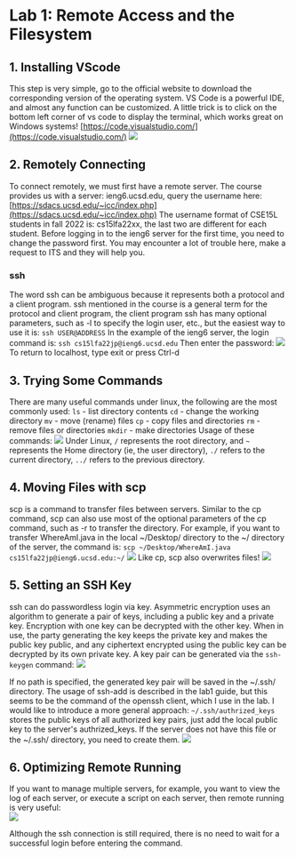 # Lab 1: Remote Access and the Filesystem

## 1. Installing VScode
This step is very simple, go to the official website to download the corresponding version of the operating system. VS Code is a powerful IDE, and almost any function can be customized. A little trick is to click on the bottom left corner of vs code to display the terminal, which works great on Windows systems!
[https://code.visualstudio.com/](https://code.visualstudio.com/)
![](https://scripe2022.github.io/cse15l-lab-reports/src/yuhang_lab1_0.png)

## 2. Remotely Connecting
To connect remotely, we must first have a remote server. The course provides us with a server: ieng6.ucsd.edu, query the username here: [https://sdacs.ucsd.edu/~icc/index.php](https://sdacs.ucsd.edu/~icc/index.php)
The username format of CSE15L students in fall 2022 is: cs15lfa22xx, the last two are different for each student.
Before logging in to the ieng6 server for the first time, you need to change the password first. You may encounter a lot of trouble here, make a request to ITS and they will help you.
### ssh
The word ssh can be ambiguous because it represents both a protocol and a client program.
ssh mentioned in the course is a general term for the protocol and client program, the client program ssh has many optional parameters, such as -l to specify the login user, etc., but the easiest way to use it is:
`ssh USER@ADDRESS`
In the example of the ieng6 server, the login command is:
`ssh cs15lfa22jp@ieng6.ucsd.edu`
Then enter the password:
![](https://scripe2022.github.io/cse15l-lab-reports/src/yuhang_lab1_1.png)
To return to localhost, type exit or press Ctrl-d

## 3. Trying Some Commands
There are many useful commands under linux, the following are the most commonly used:
`ls` - list directory contents
`cd` - change the working directory
`mv` - move (rename) files
`cp` - copy files and directories
`rm` - remove files or directories
`mkdir` - make directories
Usage of these commands:
![](https://scripe2022.github.io/cse15l-lab-reports/src/yuhang_lab1_2.png)
Under Linux, `/` represents the root directory, and `~` represents the Home directory (ie, the user directory), `./` refers to the current directory, `../` refers to the previous directory.

## 4. Moving Files with scp
scp is a command to transfer files between servers. Similar to the cp command, scp can also use most of the optional parameters of the cp command, such as -r to transfer the directory.
For example, if you want to transfer WhereAmI.java in the local ~/Desktop/ directory to the ~/ directory of the server, the command is:
`scp ~/Desktop/WhereAmI.java cs15lfa22jp@ieng6.ucsd.edu:~/`
![](https://scripe2022.github.io/cse15l-lab-reports/src/yuhang_lab1_3.png)
Like cp, scp also overwrites files!
![](https://scripe2022.github.io/cse15l-lab-reports/src/yuhang_lab1_4.png)

## 5. Setting an SSH Key
ssh can do passwordless login via key.
Asymmetric encryption uses an algorithm to generate a pair of keys, including a public key and a private key. Encryption with one key can be decrypted with the other key. When in use, the party generating the key keeps the private key and makes the public key public, and any ciphertext encrypted using the public key can be decrypted by its own private key.
A key pair can be generated via the `ssh-keygen` command:
![](https://scripe2022.github.io/cse15l-lab-reports/src/yuhang_lab1_5.png)

If no path is specified, the generated key pair will be saved in the ~/.ssh/ directory.
The usage of ssh-add is described in the lab1 guide, but this seems to be the command of the openssh client, which I use in the lab. I would like to introduce a more general approach:
`~/.ssh/authrized_keys` stores the public keys of all authorized key pairs, just add the local public key to the server's authrized_keys. If the server does not have this file or the ~/.ssh/ directory, you need to create them.
![](https://scripe2022.github.io/cse15l-lab-reports/src/yuhang_lab1_6.png)

## 6. Optimizing Remote Running
If you want to manage multiple servers, for example, you want to view the log of each server, or execute a script on each server, then remote running is very useful:  
![](https://scripe2022.github.io/cse15l-lab-reports/src/yuhang_lab1_7.png)

Although the ssh connection is still required, there is no need to wait for a successful login before entering the command.